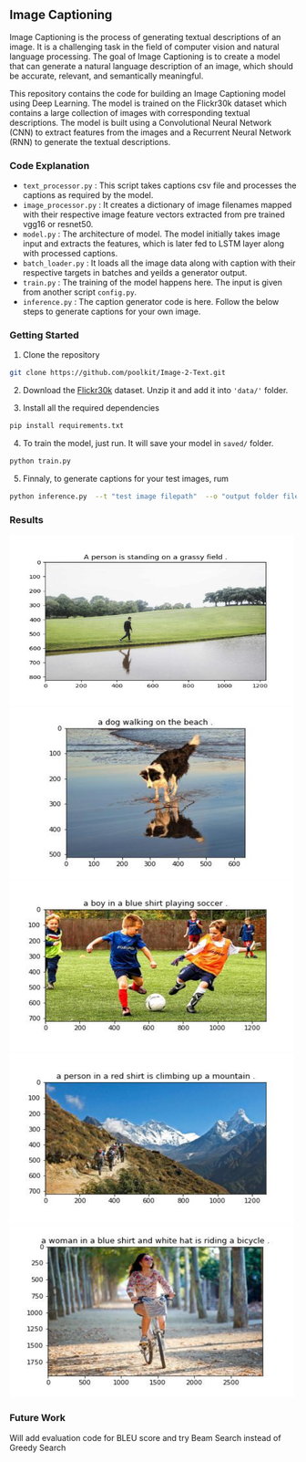 ## Image Captioning
Image Captioning is the process of generating textual descriptions of an image. It is a challenging task in the field of computer vision and natural language processing. The goal of Image Captioning is to create a model that can generate a natural language description of an image, which should be accurate, relevant, and semantically meaningful.

This repository contains the code for building an Image Captioning model using Deep Learning. The model is trained on the Flickr30k dataset which contains a large collection of images with corresponding textual descriptions. The model is built using a Convolutional Neural Network (CNN) to extract features from the images and a Recurrent Neural Network (RNN) to generate the textual descriptions.

### Code Explanation
- ``text_processor.py`` : This script takes captions csv file and processes the captions as required by the model.
- ``image_processor.py`` : It creates a dictionary of image filenames mapped with their respective image feature vectors extracted from pre trained vgg16 or resnet50.
- ``model.py`` : The architecture of model. The model initially takes image input and extracts the features, which is later fed to LSTM layer along with processed captions.
- ``batch_loader.py`` : It loads all the image data along with caption with their respective targets in batches and yeilds a generator output.
- ``train.py`` : The training of the model happens here. The input is given from another script ``config.py``.
- ``inference.py`` : The caption generator code is here. Follow the below steps to generate captions for your own image.

### Getting Started
1. Clone the repository

```sh
git clone https://github.com/poolkit/Image-2-Text.git
```

2. Download the [Flickr30k](https://www.kaggle.com/datasets/hsankesara/flickr-image-dataset) dataset. Unzip it and add it into ``'data/'`` folder.

3. Install all the required dependencies

```sh
pip install requirements.txt
```

4. To train the model, just run. It will save your model in ``saved/`` folder.

```sh
python train.py
```

5. Finnaly, to generate captions for your test images, rum

```sh
python inference.py  --t "test image filepath"  --o "output folder filepath" --m "saved model path"
```

### Results
<img src="results/image1.jpg" width=500px height=300px> <img src="results/image5.jpg" width=500px height=300px>
<img src="results/image4.jpg" width=500px height=300px> <img src="results/image6.jpg" width=500px height=300px>
<img src="results/image2.jpg" width=500px height=300px>

### Future Work
Will add evaluation code for BLEU score and try Beam Search instead of Greedy Search
